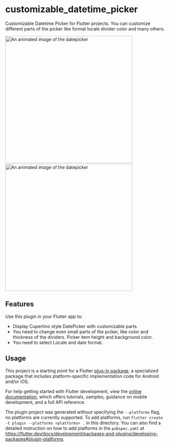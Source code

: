 # customizable_datetime_picker

Customizable Datetime Picker for Flutter projects. You can customize different parts of the picker like format locale divider color and many others.

<p>
  <img src="https://media.giphy.com/media/iATbwkKNK982AAWlac/giphy.gif?raw=true"
    alt="An animated image of the datepicker" height="400"/>
  &nbsp;&nbsp;&nbsp;&nbsp;
  <img src="https://media.giphy.com/media/iATbwkKNK982AAWlac/giphy.gif?raw=true"
   alt="An animated image of the datepicker" height="400"/>
</p>

## Features

Use this plugin in your Flutter app to:

* Display Cupertino style DatePicker with customizable parts.
* You need to change even small parts of the pciker, like color and thickness of the dividers. Picker item height and background color.
* You need to select Locale and date format. 

## Usage

This project is a starting point for a Flutter
[plug-in package](https://flutter.dev/developing-packages/),
a specialized package that includes platform-specific implementation code for
Android and/or iOS.

For help getting started with Flutter development, view the
[online documentation](https://flutter.dev/docs), which offers tutorials,
samples, guidance on mobile development, and a full API reference.

The plugin project was generated without specifying the `--platforms` flag, no platforms are currently supported.
To add platforms, run `flutter create -t plugin --platforms <platforms> .` in this directory.
You can also find a detailed instruction on how to add platforms in the `pubspec.yaml` at https://flutter.dev/docs/development/packages-and-plugins/developing-packages#plugin-platforms.
